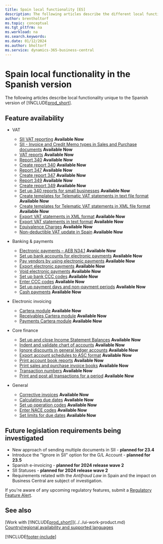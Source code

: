 ```yaml
---
title: Spain local functionality [ES]
description: The following articles describe the different local functionality in the Spanish version of Business Central.
author: brentholtorf
ms.topic: conceptual
ms.tgt_pltfrm: na
ms.workload: na
ms.search.keywords:
ms.date: 01/12/2024
ms.author: bholtorf
ms.service: dynamics-365-business-central
---
```


# Spain local functionality in the Spanish version

The following articles describe local functionality unique to the Spanish version of [!INCLUDE[prod_short](../../includes/prod_short.md)].  

## Feature availability

* VAT  
  * [SII VAT reporting](sii-setup.md) **Available Now**
  * [SII - Invoice and Credit Memo types in Sales and Purchase documents](SII-invoice-types-sales-purchase-documents.md) **Available Now**
  * [VAT reports](vat-reports.md) **Available Now**
  * [Report 340](report-340.md) **Available Now**  
  * [Create report 340](how-to-create-report-340.md) **Available Now**  
  * [Report 347](report-347.md) **Available Now**  
  * [Create report 347](how-to-create-report-347.md) **Available Now**  
  * [Report 349](report-349.md) **Available Now**  
  * [Create report 349](how-to-create-report-349.md) **Available Now**  
  * [Set up 340 reports for small businesses](how-to-set-up-340-reports-for-small-businesses.md) **Available Now**
  * [Create templates for Telematic VAT statements in text file format](how-to-create-templates-for-telematic-vat-statements-in-text-file-format.md) **Available Now**
  * [Create templates for Telematic VAT statements in XML file format](how-to-create-templates-for-telematic-vat-statements-in-xml-file-format.md) **Available Now**
  * [Export VAT statements in XML format](how-to-export-vat-statements-in-xml-format.md) **Available Now**  
  * [Export VAT statements in text format](how-to-export-vat-statements-in-text-format.md) **Available Now**
  * [Equivalence Charges](equivalence-charges-ec-.md) **Available Now**
  * [Non-deductible VAT update in Spain](../../finance-setup-nondeductible-vat.md) **Available Now**

* Banking & payments  
  * [Electronic payments – AEB N34.1](electronic-payments-aeb-n341.md) **Available Now**
  * [Set up bank accounts for electronic payments](how-to-set-up-bank-accounts-for-electronic-payments.md) **Available Now**
  * [Pay vendors by using electronic payments](how-to-pay-vendors-by-using-electronic-payments.md) **Available Now**
  * [Export electronic payments](how-to-export-electronic-payments.md) **Available Now**
  * [Void electronic payments](how-to-void-electronic-payments.md) **Available Now**
  * [Set up bank CCC codes](how-to-set-up-bank-ccc-codes.md) **Available Now**
  * [Enter CCC codes](how-to-enter-ccc-codes.md) **Available Now**
  * [Set up payment days and non-payment periods](how-to-set-up-payment-days-and-non-payment-periods.md) **Available Now**
  * [Cash payments](payments-in-cash.md) **Available Now**

* Electronic invoicing
  * [Cartera module](cartera-module.md) **Available Now**
  * [Receivables Cartera module](receivables-cartera-module.md) **Available Now**
  * [Payments Cartera module](payments-cartera-module.md) **Available Now**

* Core finance
  * [Set up and close Income Statement Balances](how-to-set-up-and-close-income-statement-balances.md) **Available Now**
  * [Indent and validate chart of accounts](how-to-indent-and-validate-chart-of-accounts.md) **Available Now**
  * [Ignore discounts in general ledger accounts](how-to-ignore-discounts-in-general-ledger-accounts.md) **Available Now**
  * [Export account schedules to ASC format](how-to-export-account-schedules-to-asc-format.md) **Available Now**
  * [Print account book reports](how-to-print-account-book-reports.md) **Available Now**
  * [Print sales and purchase invoice books](how-to-print-sales-and-purchase-invoice-books.md) **Available Now**  
  * [Transaction numbers](transaction-numbers.md) **Available Now**
  * [Print and post all transactions for a period](how-to-post-and-print-all-transactions-for-a-period.md) **Available Now**

* General
  * [Corrective invoices](corrective-invoices.md) **Available Now**
  * [Calculating due dates](calculating-due-dates.md) **Available Now**
  * [Set up operation codes](how-to-set-up-operation-codes.md) **Available Now**
  * [Enter NACE codes](how-to-enter-nace-codes.md) **Available Now**
  * [Set limits for due dates](how-to-set-limits-for-due-dates.md) **Available Now**

## Future legislation requirements being investigated

* New approach of sending multiple documents in SII - **planned for 23.4**
* Introduce the "Ignore in SII" option for the G/L Account - **planned for 23.5** 
* Spanish e-invoicing - **planned for 2024 release wave 2**  
* SII Statuses - **planned for 2024 release wave 2**  
* Requirements related with the *Antifraud Law* in Spain and the impact on Business Central are subject of investigation. 

If you're aware of any upcoming regulatory features, submit a [Regulatory Feature Alert](https://forms.office.com/pages/responsepage.aspx?id=v4j5cvGGr0GRqy180BHbRwkeauYiJKZOpJ0CtKuVmJlURURaMlQ4Rk05UFY4NkVEOTA0MUU5WThXSC4u).

## See also

[Work with [!INCLUDE[prod_short](../../includes/prod_short.md)]](../../ui-work-product.md)  
[Country/regional availability and supported languages](/dynamics365/business-central/dev-itpro/compliance/apptest-countries-and-translations)

[!INCLUDE[footer-include](../../includes/footer-banner.md)]
